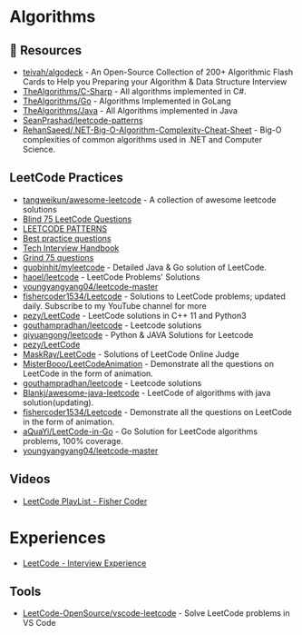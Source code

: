 # Algorithms

## 📘 Resources

- [teivah/algodeck](https://github.com/teivah/algodeck) - An Open-Source Collection of 200+ Algorithmic Flash Cards to Help you Preparing your Algorithm & Data Structure Interview
- [TheAlgorithms/C-Sharp](https://github.com/TheAlgorithms/C-Sharp) - All algorithms implemented in C#.
- [TheAlgorithms/Go](https://github.com/TheAlgorithms/Go) - Algorithms Implemented in GoLang
- [TheAlgorithms/Java](https://github.com/TheAlgorithms/Java) - All Algorithms implemented in Java
- [SeanPrashad/leetcode-patterns](https://github.com/SeanPrashad/leetcode-patterns/tree/solutions)
- [RehanSaeed/.NET-Big-O-Algorithm-Complexity-Cheat-Sheet](https://github.com/RehanSaeed/.NET-Big-O-Algorithm-Complexity-Cheat-Sheet) - Big-O complexities of common algorithms used in .NET and Computer Science.
## LeetCode Practices
- [tangweikun/awesome-leetcode](https://github.com/tangweikun/awesome-leetcode) - A collection of awesome leetcode solutions
- [Blind 75 LeetCode Questions](https://leetcode.com/discuss/general-discussion/460599/blind-75-leetcode-questions)
- [LEETCODE PATTERNS](https://seanprashad.com/leetcode-patterns/)
- [Best practice questions](https://www.techinterviewhandbook.org/best-practice-questions)
- [Tech Interview Handbook](https://leetcode.com/list/9h4lgwl2/)
- [Grind 75 questions](https://www.techinterviewhandbook.org/grind75)
- [guobinhit/myleetcode](https://github.com/guobinhit/myleetcode) - Detailed Java & Go solution of LeetCode.
- [haoel/leetcode](https://github.com/haoel/leetcode) - LeetCode Problems' Solutions
- [youngyangyang04/leetcode-master](https://github.com/youngyangyang04/leetcode-master)
- [fishercoder1534/Leetcode](https://github.com/fishercoder1534/Leetcode) - Solutions to LeetCode problems; updated daily. Subscribe to my YouTube channel for more
- [pezy/LeetCode](https://github.com/pezy/LeetCode) - LeetCode solutions in C++ 11 and Python3
- [gouthampradhan/leetcode](https://github.com/gouthampradhan/leetcode) - Leetcode solutions
- [qiyuangong/leetcode](https://github.com/qiyuangong/leetcode) - Python & JAVA Solutions for Leetcode
- [pezy/LeetCode](https://github.com/pezy/LeetCode)
- [MaskRay/LeetCode](https://github.com/MaskRay/LeetCode) - Solutions of LeetCode Online Judge
- [MisterBooo/LeetCodeAnimation](https://github.com/MisterBooo/LeetCodeAnimation) - Demonstrate all the questions on LeetCode in the form of animation.
- [gouthampradhan/leetcode](https://github.com/gouthampradhan/leetcode) - Leetcode solutions
- [Blankj/awesome-java-leetcode](https://github.com/Blankj/awesome-java-leetcode) - LeetCode of algorithms with java solution(updating).
- [fishercoder1534/Leetcode](https://github.com/fishercoder1534/Leetcode) - Demonstrate all the questions on LeetCode in the form of animation.
- [aQuaYi/LeetCode-in-Go](https://github.com/aQuaYi/LeetCode-in-Go) - Go Solution for LeetCode algorithms problems, 100% coverage.
- [youngyangyang04/leetcode-master](https://github.com/youngyangyang04/leetcode-master)
## Videos
- [LeetCode PlayList - Fisher Coder](https://www.youtube.com/playlist?list=PLK0ZC7fyo01Jr4CwyEGPB_YYVYqoJS7LR)

# Experiences 
- [LeetCode - Interview Experience](https://leetcode.com/discuss/interview-experience)

## Tools
- [LeetCode-OpenSource/vscode-leetcode](https://github.com/LeetCode-OpenSource/vscode-leetcode) - Solve LeetCode problems in VS Code